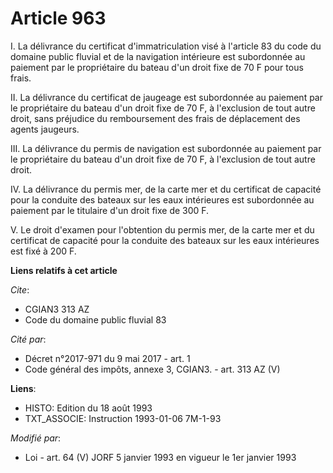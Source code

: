 # Article 963

I. La délivrance du certificat d'immatriculation visé à l'article 83 du code du domaine public fluvial et de la navigation
intérieure est subordonnée au paiement par le propriétaire du bateau d'un droit fixe de 70 F pour tous frais.

II. La délivrance du certificat de jaugeage est subordonnée au paiement par le propriétaire du bateau d'un droit fixe de 70
F, à l'exclusion de tout autre droit, sans préjudice du remboursement des frais de déplacement des agents jaugeurs.

III. La délivrance du permis de navigation est subordonnée au paiement par le propriétaire du bateau d'un droit fixe de 70 F,
à l'exclusion de tout autre droit.

IV. La délivrance du permis mer, de la carte mer et du certificat de capacité pour la conduite des bateaux sur les eaux
intérieures est subordonnée au paiement par le titulaire d'un droit fixe de 300 F.

V. Le droit d'examen pour l'obtention du permis mer, de la carte mer et du certificat de capacité pour la conduite des
bateaux sur les eaux intérieures est fixé à 200 F.

**Liens relatifs à cet article**

_Cite_:

  - CGIAN3 313 AZ
  - Code du domaine public fluvial 83

_Cité par_:

  - Décret n°2017-971 du 9 mai 2017 - art. 1
  - Code général des impôts, annexe 3, CGIAN3. - art. 313 AZ (V)

**Liens**:

  - HISTO: Edition du 18 août 1993
  - TXT_ASSOCIE: Instruction 1993-01-06 7M-1-93

_Modifié par_:

  - Loi - art. 64 (V) JORF 5 janvier 1993 en vigueur le 1er janvier 1993
